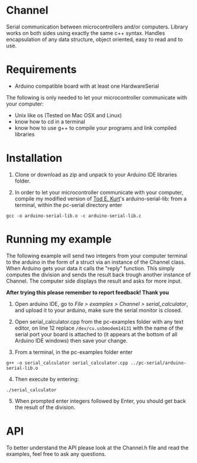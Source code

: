# Channel
Serial communication between microcontrollers and/or computers.
Library works on both sides using exactly the same c++ syntax.
Handles encapsulation of any data structure, object oriented, easy to read and
to use.
# Requirements
- Arduino compatible board with at least one HardwareSerial

The following is only needed to let your microcontroller communicate with your
computer:
- Unix like os (Tested on Mac OSX and Linux)
- know how to cd in a terminal
- know how to use g++ to compile your programs and link compiled libraries

# Installation
1. Clone or download as zip and unpack to your Arduino IDE libraries folder.

2. In order to let your microcontroller communicate with your
computer, compile my modified version of [Tod E. Kurt](http://todbot.com/blog)'s arduino-serial-lib:
from a terminal, within the pc-serial directory enter
```
gcc -o arduino-serial-lib.o -c arduino-serial-lib.c
```

# Running my example
The following example will send two integers from your computer terminal to
the arduino in the form of a struct via an instance of the Channel class. When
Arduino gets your data it calls the "reply" function. This simply computes the
division and sends the result back trough another instance of Channel. The
computer side displays the result and asks for more input.

**After trying this please remember to report feedback! Thank you**

1. Open arduino IDE, go to *File > examples > Channel > serial_calculator*, and
upload it to your arduino, make sure the serial monitor is closed.

2. Open serial_calculator.cpp from the pc-examples folder with any text editor,
on line 12 replace `/dev/cu.usbmodem14131` with the name of the serial port your
board is attached to (it appears at the bottom of all Arduino IDE windows) then
save your change.

3. From a terminal, in the pc-examples folder enter
```
g++ -o serial_calculator serial_calculator.cpp ../pc-serial/arduino-serial-lib.o
```
4. Then execute by entering:
```
./serial_calculator
```
5. When prompted enter integers followed by Enter, you should get back the
result of the division.

# API
To better understand the API please look at the Channel.h file and read the
examples, feel free to ask any questions.
